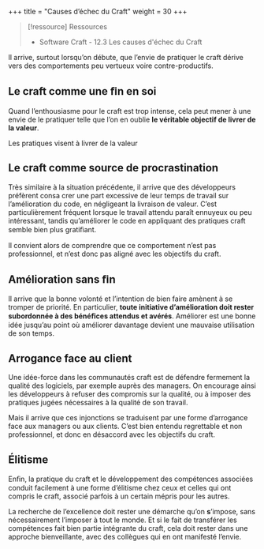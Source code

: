 +++
title = "Causes d’échec du Craft"
weight = 30
+++

> [!ressource] Ressources
> - Software Craft - 12.3 Les causes d'échec du Craft

Il arrive, surtout lorsqu’on débute, que l’envie de pratiquer le craft dérive vers des 
comportements peu vertueux voire contre-productifs.

## Le craft comme une ﬁn en soi
Quand l’enthousiasme pour le craft est trop intense, cela peut mener à une envie 
de le pratiquer telle que l’on en oublie **le véritable objectif de livrer de la valeur**. 

Les pratiques visent à livrer de la valeur

##  Le craft comme source de procrastination
Très similaire à la situation précédente, il arrive que des développeurs préfèrent consa
crer une part excessive de leur temps de travail sur l’amélioration du code, en négligeant 
la livraison de valeur. C’est particulièrement fréquent lorsque le travail attendu paraît 
ennuyeux ou peu intéressant, tandis qu’améliorer le code en appliquant des pratiques 
craft semble bien plus gratiﬁant. 

Il convient alors de comprendre que ce comportement 
n’est pas professionnel, et n’est donc pas aligné avec les objectifs du craft.

## Amélioration sans ﬁn
Il arrive que la bonne volonté et l’intention de bien faire amènent à se tromper de 
priorité. En particulier, **toute initiative d’amélioration doit rester subordonnée à des bénéﬁces attendus et avérés**. Améliorer est une bonne idée jusqu’au point où améliorer davantage devient une mauvaise utilisation de son temps.

## Arrogance face au client
Une idée-force dans les communautés craft est de défendre fermement la qualité 
des logiciels, par exemple auprès des managers. On encourage ainsi les développeurs à refuser des compromis sur la qualité, ou à imposer des pratiques jugées 
nécessaires à la qualité de son travail. 

Mais il arrive que ces injonctions se traduisent 
par une forme d’arrogance face aux managers ou aux clients. C’est bien entendu 
regrettable et non professionnel, et donc en désaccord avec les objectifs du craft.

## Élitisme
Enﬁn, la pratique du craft et le développement des compétences associées conduit 
facilement à une forme d’élitisme chez ceux et celles qui ont compris le craft, associé 
parfois à un certain mépris pour les autres.

 La recherche de l’excellence doit rester 
une démarche qu’on **s**’impose, sans nécessairement l’imposer à tout le monde. Et 
si le fait de transférer les compétences fait bien partie intégrante du craft, cela doit 
rester dans une approche bienveillante, avec des collègues qui en ont manifesté 
l’envie.

